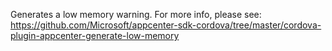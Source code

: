 Generates a low memory warning.
For more info, please see: https://github.com/Microsoft/appcenter-sdk-cordova/tree/master/cordova-plugin-appcenter-generate-low-memory
